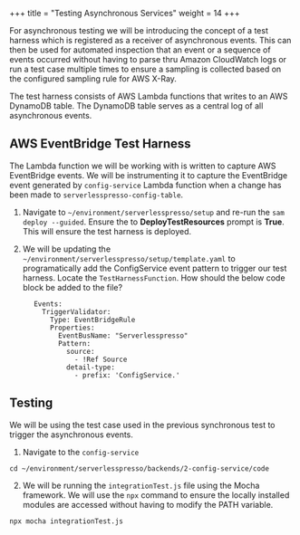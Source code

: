 +++
title = "Testing Asynchronous Services"
weight = 14
+++

For asynchronous testing we will be introducing the concept of a test harness which is registered as a receiver of asynchronous events. This can then be used for automated inspection that an event or a sequence of events occurred without having to parse thru Amazon CloudWatch logs or run a test case multiple times to ensure a sampling is collected based on the configured sampling rule for AWS X-Ray.

The test harness consists of AWS Lambda functions that writes to an AWS DynamoDB table. The DynamoDB table serves as a central log of all asynchronous events.

## AWS EventBridge Test Harness ##
The Lambda function we will be working with is written to capture AWS EventBridge events. We will be instrumenting it to capture the EventBridge event generated by  `config-service` Lambda function when a change has been made to `serverlesspresso-config-table`.

1. Navigate to `~/environment/serverlesspresso/setup` and re-run the `sam deploy --guided`. Ensure the to **DeployTestResources** prompt is **True**. This will ensure the test harness is deployed. 

2. We will be updating the `~/environment/serverlesspresso/setup/template.yaml` to programatically add the ConfigService event pattern to trigger our test harness. Locate the `TestHarnessFunction`. How should the below code block be added to the file?

```code
      Events:
        TriggerValidator:
          Type: EventBridgeRule
          Properties:
            EventBusName: "Serverlesspresso"
            Pattern:
              source:
                - !Ref Source
              detail-type:
                - prefix: 'ConfigService.'
```

## Testing ##
We will be using the test case used in the previous synchronous test to trigger the asynchronous events. 

1. Navigate to the `config-service`
```
cd ~/environment/serverlesspresso/backends/2-config-service/code
```
2. We will be running the `integrationTest.js` file using the Mocha framework. We will use the `npx` command to ensure the locally installed modules are accessed without having to modify the PATH variable.
```
npx mocha integrationTest.js
